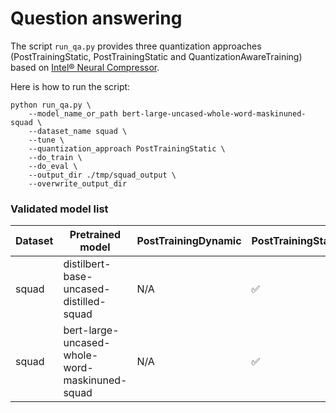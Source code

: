 # Question answering
The script `run_qa.py` provides three quantization approaches (PostTrainingStatic, PostTrainingStatic and QuantizationAwareTraining) based on [Intel® Neural Compressor](https://github.com/intel/neural-compressor).

Here is how to run the script:

```
python run_qa.py \
    --model_name_or_path bert-large-uncased-whole-word-maskinuned-squad \
    --dataset_name squad \
    --tune \
    --quantization_approach PostTrainingStatic \
    --do_train \
    --do_eval \
    --output_dir ./tmp/squad_output \
    --overwrite_output_dir
```
### Validated model list

|Dataset|Pretrained model|PostTrainingDynamic | PostTrainingStatic | QuantizationAwareTraining
|---|------------------------------------|---|---|---
|squad|distilbert-base-uncased-distilled-squad| N/A| ✅| N/A
|squad|bert-large-uncased-whole-word-maskinuned-squad| N/A| ✅| N/A
